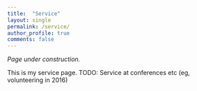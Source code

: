 ```yaml
---
title:  "Service"
layout: single
permalink: /service/
author_profile: true
comments: false
---
```


*Page under construction.*

This is my service page. TODO: Service at conferences etc (eg, volunteering in 2016)